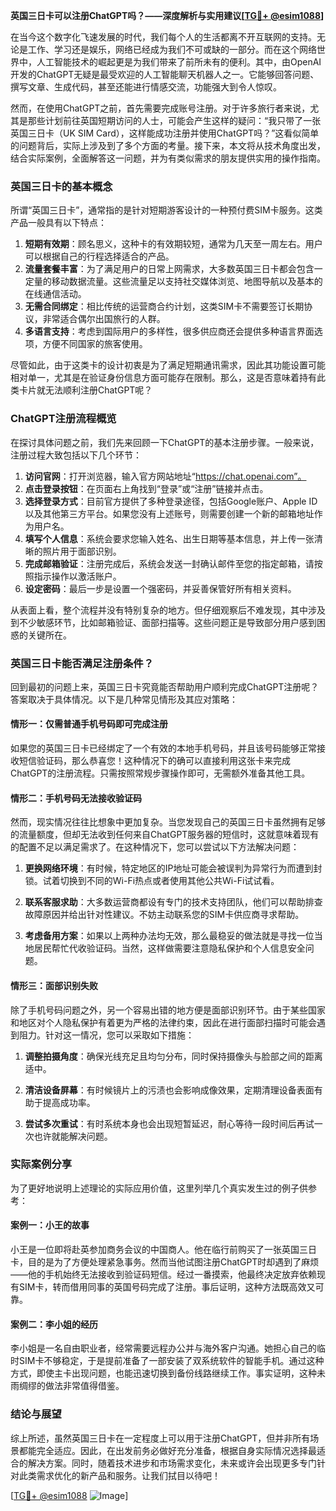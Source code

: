 **英国三日卡可以注册ChatGPT吗？——深度解析与实用建议[[TG💪+ @esim1088](https://t.me/s/esim1088)]**

在当今这个数字化飞速发展的时代，我们每个人的生活都离不开互联网的支持。无论是工作、学习还是娱乐，网络已经成为我们不可或缺的一部分。而在这个网络世界中，人工智能技术的崛起更是为我们带来了前所未有的便利。其中，由OpenAI开发的ChatGPT无疑是最受欢迎的人工智能聊天机器人之一。它能够回答问题、撰写文章、生成代码，甚至还能进行情感交流，功能强大到令人惊叹。

然而，在使用ChatGPT之前，首先需要完成账号注册。对于许多旅行者来说，尤其是那些计划前往英国短期访问的人士，可能会产生这样的疑问：“我只带了一张英国三日卡（UK SIM Card），这样能成功注册并使用ChatGPT吗？”这看似简单的问题背后，实际上涉及到了多个方面的考量。接下来，本文将从技术角度出发，结合实际案例，全面解答这一问题，并为有类似需求的朋友提供实用的操作指南。

### 英国三日卡的基本概念

所谓“英国三日卡”，通常指的是针对短期游客设计的一种预付费SIM卡服务。这类产品一般具有以下特点：

1. **短期有效期**：顾名思义，这种卡的有效期较短，通常为几天至一周左右。用户可以根据自己的行程选择适合的产品。
2. **流量套餐丰富**：为了满足用户的日常上网需求，大多数英国三日卡都会包含一定量的移动数据流量。这些流量足以支持社交媒体浏览、地图导航以及基本的在线通信活动。
3. **无需合同绑定**：相比传统的运营商合约计划，这类SIM卡不需要签订长期协议，非常适合偶尔出国旅行的人群。
4. **多语言支持**：考虑到国际用户的多样性，很多供应商还会提供多种语言界面选项，方便不同国家的旅客使用。

尽管如此，由于这类卡的设计初衷是为了满足短期通讯需求，因此其功能设置可能相对单一，尤其是在验证身份信息方面可能存在限制。那么，这是否意味着持有此类卡片就无法顺利注册ChatGPT呢？

### ChatGPT注册流程概览

在探讨具体问题之前，我们先来回顾一下ChatGPT的基本注册步骤。一般来说，注册过程大致包括以下几个环节：

1. **访问官网**：打开浏览器，输入官方网站地址“https://chat.openai.com”。
2. **点击登录按钮**：在页面右上角找到“登录”或“注册”链接并点击。
3. **选择登录方式**：目前官方提供了多种登录途径，包括Google账户、Apple ID以及其他第三方平台。如果您没有上述账号，则需要创建一个新的邮箱地址作为用户名。
4. **填写个人信息**：系统会要求您输入姓名、出生日期等基本信息，并上传一张清晰的照片用于面部识别。
5. **完成邮箱验证**：注册完成后，系统会发送一封确认邮件至您的指定邮箱，请按照指示操作以激活账户。
6. **设定密码**：最后一步是设置一个强密码，并妥善保管好所有相关资料。

从表面上看，整个流程并没有特别复杂的地方。但仔细观察后不难发现，其中涉及到不少敏感环节，比如邮箱验证、面部扫描等。这些问题正是导致部分用户感到困惑的关键所在。

### 英国三日卡能否满足注册条件？

回到最初的问题上来，英国三日卡究竟能否帮助用户顺利完成ChatGPT注册呢？答案取决于具体情况。以下是几种常见情形及其应对策略：

#### 情形一：仅需普通手机号码即可完成注册

如果您的英国三日卡已经绑定了一个有效的本地手机号码，并且该号码能够正常接收短信验证码，那么恭喜您！这种情况下的确可以直接利用这张卡来完成ChatGPT的注册流程。只需按照常规步骤操作即可，无需额外准备其他工具。

#### 情形二：手机号码无法接收验证码

然而，现实情况往往比想象中更加复杂。当您发现自己的英国三日卡虽然拥有足够的流量额度，但却无法收到任何来自ChatGPT服务器的短信时，这就意味着现有的配置不足以满足需求了。在这种情况下，您可以尝试以下方法解决问题：

1. **更换网络环境**：有时候，特定地区的IP地址可能会被误判为异常行为而遭到封锁。试着切换到不同的Wi-Fi热点或者使用其他公共Wi-Fi试试看。
   
2. **联系客服求助**：大多数运营商都设有专门的技术支持团队，他们可以帮助排查故障原因并给出针对性建议。不妨主动联系您的SIM卡供应商寻求帮助。

3. **考虑备用方案**：如果以上两种办法均无效，那么最稳妥的做法就是寻找一位当地居民帮忙代收验证码。当然，这样做需要注意隐私保护和个人信息安全问题。

#### 情形三：面部识别失败

除了手机号码问题之外，另一个容易出错的地方便是面部识别环节。由于某些国家和地区对个人隐私保护有着更为严格的法律约束，因此在进行面部扫描时可能会遇到阻力。针对这一情况，您可以采取如下措施：

1. **调整拍摄角度**：确保光线充足且均匀分布，同时保持摄像头与脸部之间的距离适中。
   
2. **清洁设备屏幕**：有时候镜片上的污渍也会影响成像效果，定期清理设备表面有助于提高成功率。

3. **尝试多次重试**：有时系统本身也会出现短暂延迟，耐心等待一段时间后再试一次也许就能解决问题。

### 实际案例分享

为了更好地说明上述理论的实际应用价值，这里列举几个真实发生过的例子供参考：

#### 案例一：小王的故事

小王是一位即将赴英参加商务会议的中国商人。他在临行前购买了一张英国三日卡，目的是为了方便处理紧急事务。然而当他试图注册ChatGPT时却遇到了麻烦——他的手机始终无法接收到验证码短信。经过一番摸索，他最终决定放弃依赖现有SIM卡，转而借用同事的英国号码完成了注册。事后证明，这种方法既高效又可靠。

#### 案例二：李小姐的经历

李小姐是一名自由职业者，经常需要远程办公并与海外客户沟通。她担心自己的临时SIM卡不够稳定，于是提前准备了一部安装了双系统软件的智能手机。通过这种方式，即使主卡出现问题，也能迅速切换到备份线路继续工作。事实证明，这种未雨绸缪的做法非常值得借鉴。

### 结论与展望

综上所述，虽然英国三日卡在一定程度上可以用于注册ChatGPT，但并非所有场景都能完全适应。因此，在出发前务必做好充分准备，根据自身实际情况选择最适合的解决方案。同时，随着技术进步和市场需求变化，未来或许会出现更多专门针对此类需求优化的新产品和服务。让我们拭目以待吧！

[[TG💪+ @esim1088](https://t.me/s/esim1088) ![Image](https://i.postimg.cc/4NQfJmqS/Snipaste-2025-05-13-00-14-12.png)]